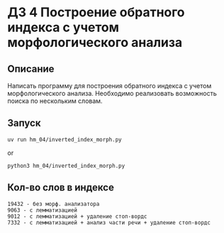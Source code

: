 # ДЗ 4 Построение обратного индекса с учетом морфологического анализа
## Описание
Написать программу для построения обратного индекса с учетом морфологического анализа. Необходимо реализовать возможность поиска по нескольким словам.
## Запуск
```commandline
uv run hm_04/inverted_index_morph.py
```
or
```commandline
python3 hm_04/inverted_index_morph.py
```
## Кол-во слов в индексе
```
19432 - без морф. анализатора
9063 - с лемматизацией
9012 - с лемматизацией + удаление стоп-вордс
7332 - c лемматизацией + анализ части речи + удаление стоп-вордс
```